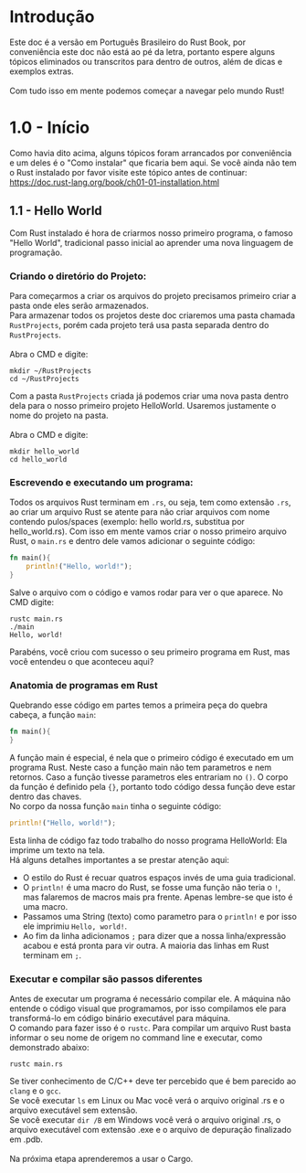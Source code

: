 # Introdução
Este doc é a versão em Português Brasileiro do Rust Book, por conveniência este doc não está ao pé da letra, portanto espere alguns tópicos eliminados ou transcritos para dentro de outros, além de dicas e exemplos extras. <br><br>Com tudo isso em mente podemos começar a navegar pelo mundo Rust!

# 1.0 - Início
Como havia dito acima, alguns tópicos foram arrancados por conveniência e um deles é o "Como instalar" que ficaria bem aqui. 
Se você ainda não tem o Rust instalado por favor visite este tópico antes de continuar: https://doc.rust-lang.org/book/ch01-01-installation.html
## 1.1 - Hello World
Com Rust instalado é hora de criarmos nosso primeiro programa, o famoso "Hello World", tradicional passo inicial ao aprender uma nova linguagem de programação.
<br>
### Criando o diretório do Projeto:
Para começarmos a criar os arquivos do projeto precisamos primeiro criar a pasta onde eles serão armazenados.<br>
Para armazenar todos os projetos deste doc criaremos uma pasta chamada ``RustProjects``, porém cada projeto terá usa pasta separada dentro do ``RustProjects``.
<br>
<br>
Abra o CMD e digite:
```
mkdir ~/RustProjects
cd ~/RustProjects
```
Com a pasta ``RustProjects`` criada já podemos criar uma nova pasta dentro dela para o nosso primeiro projeto HelloWorld. Usaremos justamente o nome do projeto na pasta.
<br><br>
Abra o CMD e digite:
```
mkdir hello_world
cd hello_world
```
### Escrevendo e executando um programa:
Todos os arquivos Rust terminam em ``.rs``, ou seja, tem como extensão ``.rs``, ao criar um arquivo Rust se atente para não criar arquivos com nome contendo pulos/spaces (exemplo: hello world.rs, substitua por hello_world.rs).
Com isso em mente vamos criar o nosso primeiro arquivo Rust, o ``main.rs`` e dentro dele vamos adicionar o seguinte código:
```rust
fn main(){
    println!("Hello, world!");
}
```
Salve o arquivo com o código e vamos rodar para ver o que aparece.
No CMD digite:
```
rustc main.rs
./main
Hello, world!
```
Parabéns, você criou com sucesso o seu primeiro programa em Rust, mas você entendeu o que aconteceu aqui?
### Anatomia de programas em Rust
Quebrando esse código em partes temos a primeira peça do quebra cabeça, a função ``main``:
```rust
fn main(){
}
```
A função main é especial, é nela que o primeiro código é executado em um programa Rust. Neste caso a função main não tem parametros e nem retornos. Caso a função tivesse parametros eles entrariam no ``()``.
O corpo da função é definido pela ``{}``, portanto todo código dessa função deve estar dentro das chaves.
<br>
No corpo da nossa função ``main`` tinha o seguinte código:
```rust
println!("Hello, world!");
```
Esta linha de código faz todo trabalho do nosso programa HelloWorld: Ela imprime um texto na tela.
<br>
Há alguns detalhes importantes a se prestar atenção aqui:
- O estilo do Rust é recuar quatros espaços invés de uma guia tradicional.
- O ``println!`` é uma macro do Rust, se fosse uma função não teria o ``!``, mas falaremos de macros mais pra frente. Apenas lembre-se que isto é uma macro.
- Passamos uma String (texto) como parametro para o ``println!`` e por isso ele imprimiu ``Hello, world!``.
- Ao fim da linha adicionamos ``;`` para dizer que a nossa linha/expressão acabou e está pronta para vir outra. A maioria das linhas em Rust terminam em ``;``.
### Executar e compilar são passos diferentes
Antes de executar um programa é necessário compilar ele. A máquina não entende o código visual que programamos, por isso compilamos ele para transformá-lo em código binário executável para máquina.
<br>
O comando para fazer isso é o ``rustc``. Para compilar um arquivo Rust basta informar o seu nome de origem no command line e executar, como demonstrado abaixo:
```
rustc main.rs
```
Se tiver conhecimento de C/C++ deve ter percebido que é bem parecido ao ``clang`` e o ``gcc``.
<br>
Se você executar ``ls`` em Linux ou Mac você verá o arquivo original .rs e o arquivo executável sem extensão.
<br>
Se você executar ``dir /B`` em Windows você verá o arquivo original .rs, o arquivo executável com extensão .exe e o arquivo de depuração finalizado em .pdb.
<br>
<br>
Na próxima etapa aprenderemos a usar o Cargo.
